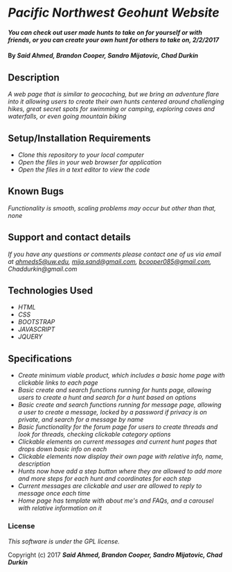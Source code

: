 # _Pacific Northwest Geohunt Website_

#### _You can check out user made hunts to take on for yourself or with friends, or you can create your own hunt for others to take on, 2/2/2017_

#### By _**Said Ahmed, Brandon Cooper, Sandro Mijatovic, Chad Durkin**_

## Description

_A web page that is similar to geocaching, but we bring an adventure flare into it allowing users to create their own hunts centered around challenging hikes, great secret spots for swimming or camping, exploring caves and waterfalls, or even going mountain biking_

## Setup/Installation Requirements

* _Clone this repository to your local computer_
* _Open the files in your web browser for application_
* _Open the files in a text editor to view the code_

## Known Bugs

_Functionality is smooth, scaling problems may occur but other than that, none_

## Support and contact details

_If you have any questions or comments please contact one of us via email at ahmeds5@uw.edu, mija.sand@gmail.com, bcooper085@gmail.com, Chaddurkin@gmail.com_

## Technologies Used

* _HTML_
* _CSS_
* _BOOTSTRAP_
* _JAVASCRIPT_
* _JQUERY_

## Specifications

* _Create minimum viable product, which includes a basic home page with clickable links to each page_
* _Basic create and search functions running for hunts page, allowing users to create a hunt and search for a hunt based on options_
* _Basic create and search functions running for message page, allowing a user to create a message, locked by a password if privacy is on private, and search for a message by name_
* _Basic functionality for the forum page for users to create threads and look for threads, checking clickable category options_
* _Clickable elements on current messages and current hunt pages that drops down basic info on each_
* _Clickable elements now display their own page with relative info, name, description_
* _Hunts now have add a step button where they are allowed to add more and more steps for each hunt and coordinates for each step_
* _Current messages are clickable and user are allowed to reply to message once each time_
* _Home page has template with about me's and FAQs, and a carousel with relative information on it_

### License

*This software is under the GPL license.*

Copyright (c) 2017 **_Said Ahmed, Brandon Cooper, Sandro Mijatovic, Chad Durkin_**
